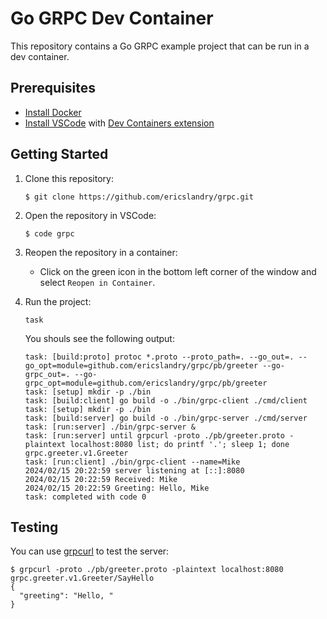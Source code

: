 # Go GRPC Dev Container

This repository contains a Go GRPC example project that can be run in a dev container.

## Prerequisites

- [Install Docker](https://docs.docker.com/get-docker/)
- [Install VSCode](https://code.visualstudio.com/) with [Dev Containers extension](https://marketplace.visualstudio.com/items?itemName=ms-vscode-remote.remote-containers)

## Getting Started

1. Clone this repository:
   ```shell
   $ git clone https://github.com/ericslandry/grpc.git
   ```
2. Open the repository in VSCode:
   ```shell
   $ code grpc
   ```
3. Reopen the repository in a container:
      - Click on the green icon in the bottom left corner of the window and select `Reopen in Container`.

4. Run the project:
   ```shell
   task
   ```
   You shouls see the following output:
   ```
   task: [build:proto] protoc *.proto --proto_path=. --go_out=. --go_opt=module=github.com/ericslandry/grpc/pb/greeter --go-grpc_out=. --go-grpc_opt=module=github.com/ericslandry/grpc/pb/greeter
   task: [setup] mkdir -p ./bin
   task: [build:client] go build -o ./bin/grpc-client ./cmd/client
   task: [setup] mkdir -p ./bin
   task: [build:server] go build -o ./bin/grpc-server ./cmd/server
   task: [run:server] ./bin/grpc-server &
   task: [run:server] until grpcurl -proto ./pb/greeter.proto -plaintext localhost:8080 list; do printf '.'; sleep 1; done
   grpc.greeter.v1.Greeter
   task: [run:client] ./bin/grpc-client --name=Mike
   2024/02/15 20:22:59 server listening at [::]:8080
   2024/02/15 20:22:59 Received: Mike
   2024/02/15 20:22:59 Greeting: Hello, Mike
   task: completed with code 0
   ```

## Testing
You can use [grpcurl](https://github.com/fullstorydev/grpcurl) to test the server:

```
$ grpcurl -proto ./pb/greeter.proto -plaintext localhost:8080 grpc.greeter.v1.Greeter/SayHello
{
  "greeting": "Hello, "
}
```
